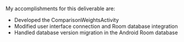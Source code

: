 My accomplishments for this deliverable are:

- Developed the ComparisonWeightsActivity
- Modified user interface connection and Room database integration
- Handled database version migration in the Android Room database